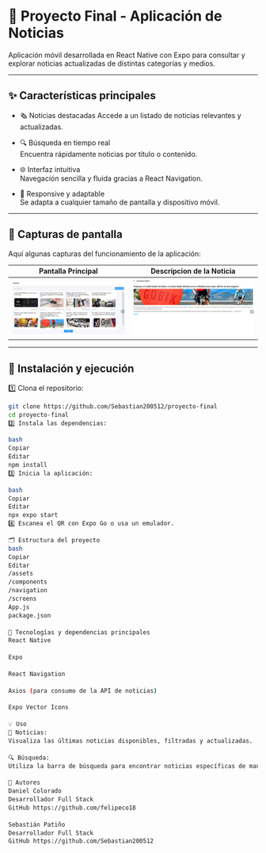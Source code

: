 # 📰 Proyecto Final - Aplicación de Noticias

Aplicación móvil desarrollada en React Native con Expo para consultar y explorar noticias actualizadas de distintas categorías y medios.

---

## ✨ Características principales

- 🗞️ Noticias destacadas 
  Accede a un listado de noticias relevantes y actualizadas.

- 🔍 Búsqueda en tiempo real  
  Encuentra rápidamente noticias por título o contenido.

- 🌐 Interfaz intuitiva  
  Navegación sencilla y fluida gracias a React Navigation.

- 📱 Responsive y adaptable  
  Se adapta a cualquier tamaño de pantalla y dispositivo móvil.

---

## 📸 Capturas de pantalla

Aquí algunas capturas del funcionamiento de la aplicación:

| Pantalla Principal                      | Descripcion de la Noticia                    |
| -------------------------------------- | ------------------------------------------ |
| ![Pantalla Principal](./assets/pantallaPrincipal.png) | ![Descripcion Noticia](./assets/descripcion-noticia.png) |

---

## 🚀 Instalación y ejecución

1️⃣ Clona el repositorio:

```bash
git clone https://github.com/Sebastian200512/proyecto-final
cd proyecto-final
2️⃣ Instala las dependencias:

bash
Copiar
Editar
npm install
3️⃣ Inicia la aplicación:

bash
Copiar
Editar
npx expo start
4️⃣ Escanea el QR con Expo Go o usa un emulador.

🗂️ Estructura del proyecto
bash
Copiar
Editar
/assets
/components
/navigation
/screens
App.js
package.json

🔧 Tecnologías y dependencias principales
React Native

Expo

React Navigation

Axios (para consumo de la API de noticias)

Expo Vector Icons

💡 Uso
📲 Noticias:
Visualiza las últimas noticias disponibles, filtradas y actualizadas.

🔍 Búsqueda:
Utiliza la barra de búsqueda para encontrar noticias específicas de manera instantánea.

👥 Autores
Daniel Colorado
Desarrollador Full Stack
GitHub https://github.com/felipeco18

Sebastián Patiño
Desarrollador Full Stack
GitHub https://github.com/Sebastian200512

